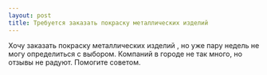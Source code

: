 ```yaml
---
layout: post 
title: Требуется заказать покраску металлических изделий ‌ 
--- 
```

Хочу заказать покраску металлических изделий ‌, но уже пару недель не могу определиться с выбором. Компаний в городе не так много, но отзывы не радуют. Помогите советом.